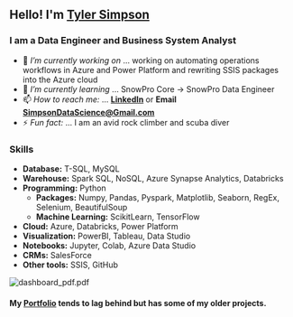 ## Hello! I'm [Tyler Simpson](https://www.tylerjsimpson.com/)
### I am a Data Engineer and Business System Analyst  
- 🔭 *I’m currently working on* ... working on automating operations workflows in Azure and Power Platform and rewriting SSIS packages into the Azure cloud
- 🌱 *I’m currently learning* ... SnowPro Core -> SnowPro Data Engineer  
- 📫 *How to reach me:* ... **[LinkedIn](https://www.linkedin.com/in/tj-simpson/)** or **Email SimpsonDataScience@Gmail.com**  
- ⚡ *Fun fact:* ... I am an avid rock climber and scuba diver  

### Skills
* **Database:**	T-SQL, MySQL  
* **Warehouse:** 	Spark SQL, NoSQL, Azure Synapse Analytics, Databricks  
* **Programming:**	Python 
  * **Packages:** Numpy, Pandas, Pyspark, Matplotlib, Seaborn, RegEx, Selenium, BeautifulSoup  
  * **Machine Learning:** ScikitLearn, TensorFlow 
* **Cloud:** 		Azure, Databricks, Power Platform  
* **Visualization:** 	PowerBI, Tableau, Data Studio  
* **Notebooks:**	Jupyter, Colab, Azure Data Studio  
* **CRMs:**		SalesForce  
* **Other tools:**	SSIS, GitHub  
  
![dashboard_pdf.pdf](https://images.credly.com/size/110x110/images/61542181-0e8d-496c-a17c-3d4bf590eda1/azure-data-engineer-associate-600x600.png)

#### My **[Portfolio](https://www.tylerjsimpson.com/)** tends to lag behind but has some of my older projects.
